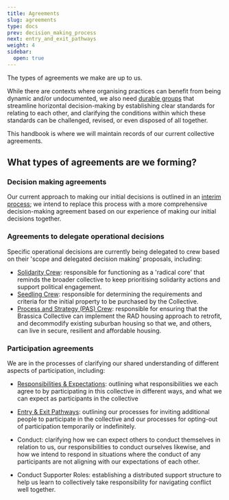 ```yaml
---
title: Agreements
slug: agreements
type: docs
prev: decision_making_process
next: entry_and_exit_pathways
weight: 4
sidebar:
  open: true
---
```


The types of agreements we make are up to us.

While there are contexts where organising practices can benefit from being dynamic and/or undocumented, we also need [durable groups](https://commonslibrary.org/constitutions-how-to-build-durable-groups/) that streamline horizontal decision-making by establishing clear standards for relating to each other, and clarifying the conditions within which these standards can be challenged, revised, or even disposed of all together. 

This handbook is where we will maintain records of our current collective agreements. 

## What types of agreements are we forming?
 
### Decision making agreements
Our current approach to making our initial decisions is outlined in an [interim process](../interim_processes/decision_making_process); we intend to replace this process with a more comprehensive decision-making agreement based on our experience of making our initial decisions together. 

### Agreements to delegate operational decisions
Specific operational decisions are currently being delegated to crew based on their 'scope and delegated decision making' proposals, including: 
* [Solidarity Crew](solidarity_crew): responsible for functioning as a 'radical core' that reminds the broader collective to keep prioritising solidarity actions and support political engagement. 
* [Seedling Crew](seedling_crew): responsible for determining the requirements and criteria for the initial property to be purchased by the Collective.
* [Process and Strategy (PAS) Crew](pas_crew): responsible for ensuring that the Brassica Collective can implement the RAD housing approach to retrofit, and decommodify existing suburban housing so that we, and others, can live in secure, resilient and affordable housing.

### Participation agreements
We are in the processes of clarifying our shared understanding of different aspects of participation, including: 
* [Responsibilities & Expectations](responsibilities_and_expectations): outlining what responsibilities we each agree to by participating in this collective in different ways, and what we can expect as participants in the collective

* [Entry & Exit Pathways](entry_and_exit_pathways): outlining our processes for inviting additional people to participate in the collective and our processes for opting-out of participation temporarily or indefinitely. 

* Conduct: clarifying how we can expect others to conduct themselves in relation to us, our responsibilities to conduct ourselves likewise, and how we intend to respond in situations where the conduct of any participants are not aligning with our expectations of each other.

* Conduct Supporter Roles: establishing a distributed support structure to help us learn to collectively take responsibility for navigating conflict well together. 



